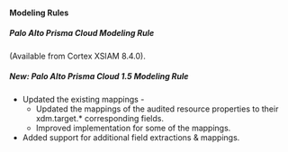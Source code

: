 
#### Modeling Rules

##### Palo Alto Prisma Cloud Modeling Rule

(Available from Cortex XSIAM 8.4.0).
##### New: Palo Alto Prisma Cloud 1.5 Modeling Rule

- Updated the existing mappings - 
  - Updated the mappings of the audited resource properties to their xdm.target.* corresponding fields. 
  - Improved implementation for some of the mappings.
- Added support for additional field extractions & mappings. 
